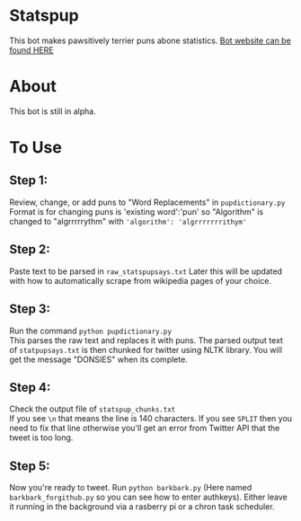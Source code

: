 # Statspup
This bot makes pawsitively terrier puns abone statistics.
[Bot website can be found HERE](https://rrcarter.github.io/statspup/)

# About
This bot is still in alpha. 

# To Use
## Step 1:
Review, change, or add puns to "Word Replacements" in `pupdictionary.py`
Format is for changing puns is 'existing word':'pun' so "Algorithm" is changed to "algrrrrrythm" with `'algorithm': 'algrrrrrrrithym'`

## Step 2:
Paste text to be parsed in `raw_statspupsays.txt` Later this will be updated with how to automatically scrape from wikipedia pages of your choice.

## Step 3:  
Run the command `python pupdictionary.py`  
This parses the raw text and replaces it with puns.  The parsed output text of `statpupsays.txt` is then chunked for twitter using NLTK library. You will get the message "DONSIES" when its complete. 

## Step 4:  
Check the output file of `statspup_chunks.txt`  
If you see `\n` that means the line is 140 characters.
If you see `SPLIT` then you need to fix that line otherwise you'll get an error from Twitter API that the tweet is too long.

## Step 5:
Now you're ready to tweet. Run `python barkbark.py` (Here named `barkbark_forgithub.py` so you can see how to enter authkeys).  Either leave it running in the background via a rasberry pi or a chron task scheduler.
